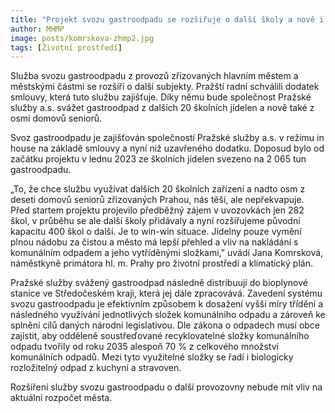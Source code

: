 ```yaml
---
title: "Projekt svozu gastroodpadu se rozšiřuje o další školy a nově i o domovy seniorů"
author: MHMP
image: posts/komrskova-zhmp2.jpg
tags: [Životní prostředí]
---
```

 
Služba svozu gastroodpadu z provozů zřizovaných hlavním městem a městskými částmi se rozšíří o další subjekty. Pražští radní schválili dodatek smlouvy, která tuto službu zajišťuje. Díky němu bude společnost Pražské služby a.s. svážet gastroodpad z dalších 20 školních jídelen a nově také z osmi domovů seniorů.

Svoz gastroodpadu je zajišťován společností Pražské služby a.s. v režimu in house na základě smlouvy a nyní niž uzavřeného dodatku. Doposud bylo od začátku projektu v lednu 2023 ze školních jídelen svezeno na 2 065 tun gastroodpadu.

„To, že chce službu využívat dalších 20 školních zařízení a nadto osm z deseti domovů seniorů zřizovaných Prahou, nás těší, ale nepřekvapuje. Před startem projektu projevilo předběžný zájem v uvozovkách jen 282 škol, v průběhu se ale další školy přidávaly a nyní rozšiřujeme původní kapacitu 400 škol o další. Je to win-win situace. Jídelny pouze vymění plnou nádobu za čistou a město má lepší přehled a vliv na nakládání s komunálním odpadem a jeho vytříděnými složkami,” uvádí Jana Komrsková, náměstkyně primátora hl. m. Prahy pro životní prostředí a klimatický plán.

Pražské služby svážený gastroodpad následně distribuují do bioplynové stanice ve Středočeském kraji, která jej dále zpracovává. Zavedení systému svozu gastroodpadu je efektivním způsobem k dosažení vyšší míry třídění a následného využívání jednotlivých složek komunálního odpadu a zároveň ke splnění cílů daných národní legislativou. Dle zákona o odpadech musí obce zajistit, aby odděleně soustřeďované recyklovatelné složky komunálního odpadu tvořily od roku 2035 alespoň 70 % z celkového množství komunálních odpadů. Mezi tyto využitelné složky se řadí i biologicky rozložitelný odpad z kuchyní a stravoven.

Rozšíření služby svozu gastroodpadu o další provozovny nebude mít vliv na aktuální rozpočet města.
